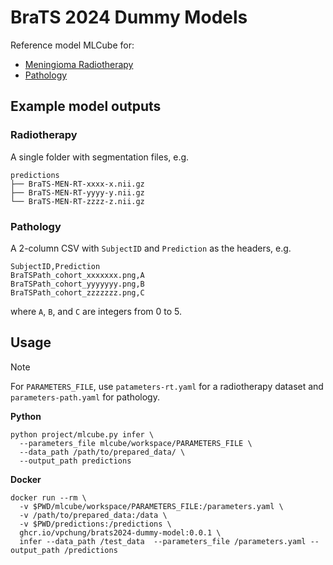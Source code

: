 # BraTS 2024 Dummy Models

Reference model MLCube for:

* [Meningioma Radiotherapy](https://www.synapse.org/Synapse:syn53708249/wiki/627503)
* [Pathology](https://www.synapse.org/Synapse:syn53708249/wiki/628091)

## Example model outputs

### Radiotherapy

A single folder with segmentation files, e.g.

```
predictions
├── BraTS-MEN-RT-xxxx-x.nii.gz
├── BraTS-MEN-RT-yyyy-y.nii.gz
└── BraTS-MEN-RT-zzzz-z.nii.gz
```

### Pathology

A 2-column CSV with `SubjectID` and `Prediction` as the headers, e.g.

```
SubjectID,Prediction
BraTSPath_cohort_xxxxxxx.png,A
BraTSPath_cohort_yyyyyyy.png,B
BraTSPath_cohort_zzzzzzz.png,C
```

where `A`, `B`, and `C` are integers from 0 to 5.

## Usage

> [!NOTE]
> For `PARAMETERS_FILE`, use `patameters-rt.yaml` for a radiotherapy
> dataset and `parameters-path.yaml` for pathology.

**Python**

```
python project/mlcube.py infer \
  --parameters_file mlcube/workspace/PARAMETERS_FILE \
  --data_path /path/to/prepared_data/ \
  --output_path predictions
```

**Docker**

```
docker run --rm \
  -v $PWD/mlcube/workspace/PARAMETERS_FILE:/parameters.yaml \
  -v /path/to/prepared_data:/data \
  -v $PWD/predictions:/predictions \
  ghcr.io/vpchung/brats2024-dummy-model:0.0.1 \
  infer --data_path /test_data  --parameters_file /parameters.yaml --output_path /predictions
```
